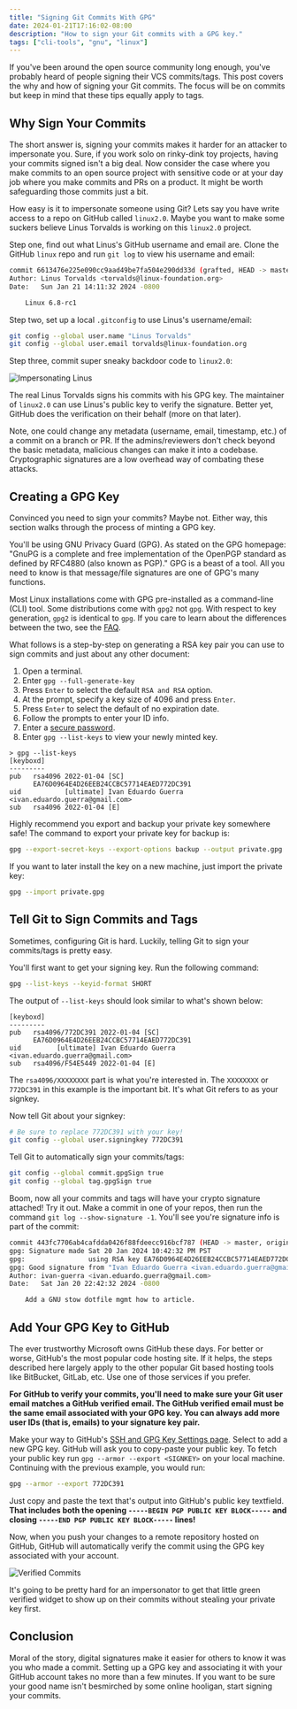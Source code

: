 ```yaml
---
title: "Signing Git Commits With GPG"
date: 2024-01-21T17:16:02-08:00
description: "How to sign your Git commits with a GPG key."
tags: ["cli-tools", "gnu", "linux"]
---
```


If you've been around the open source community long enough, you've probably
heard of people signing their VCS commits/tags. This post covers the why and how
of signing your Git commits. The focus will be on commits but keep in mind that
these tips equally apply to tags.

## Why Sign Your Commits

The short answer is, signing your commits makes it harder for an attacker to
impersonate you. Sure, if you work solo on rinky-dink toy projects, having your
commits signed isn't a big deal. Now consider the case where you make commits to
an open source project with sensitive code or at your day job where you make
commits and PRs on a product. It might be worth safeguarding those commits just
a bit.

How easy is it to impersonate someone using Git? Lets say you have write access
to a repo on GitHub called `linux2.0`. Maybe you want to make some suckers
believe Linus Torvalds is working on this `linux2.0` project.

Step one, find out what Linus's GitHub username and email are. Clone the GitHub
`linux` repo and run `git log` to view his username and email:

```bash
commit 6613476e225e090cc9aad49be7fa504e290dd33d (grafted, HEAD -> master, tag: v6.8-rc1, origin/master, origin/HEAD)
Author: Linus Torvalds <torvalds@linux-foundation.org>
Date:   Sun Jan 21 14:11:32 2024 -0800

    Linux 6.8-rc1
```

Step two, set up a local `.gitconfig` to use Linus's username/email:

```bash
git config --global user.name "Linus Torvalds"
git config --global user.email torvalds@linux-foundation.org
```

Step three, commit super sneaky backdoor code to `linux2.0`:

![Impersonating Linus](/posts/2024/signing-git-commits-with-gpg/impersonation.webp#center)

The real Linus Torvalds signs his commits with his GPG key. The maintainer of
`linux2.0` can use Linus's public key to verify the signature. Better yet,
GitHub does the verification on their behalf (more on that later).

Note, one could change any metadata (username, email, timestamp, etc.) of a
commit on a branch or PR. If the admins/reviewers don't check beyond the basic
metadata, malicious changes can make it into a codebase. Cryptographic
signatures are a low overhead way of combating these attacks.

## Creating a GPG Key

Convinced you need to sign your commits? Maybe not. Either way, this section
walks through the process of minting a GPG key.

You'll be using GNU Privacy Guard (GPG). As stated on the GPG homepage: "GnuPG
is a complete and free implementation of the OpenPGP standard as defined by
RFC4880 (also known as PGP)." GPG is a beast of a tool. All you need to know is
that message/file signatures are one of GPG's many functions.

Most Linux installations come with GPG pre-installed as a command-line (CLI)
tool. Some distributions come with `gpg2` not `gpg`. With respect to key
generation, `gpg2` is identical to `gpg`. If you care to learn about the
differences between the two, see the [FAQ][1].

What follows is a step-by-step on generating a RSA key pair you can use to sign
commits and just about any other document:

1. Open a terminal.
2. Enter `gpg --full-generate-key`
3. Press `Enter` to select the default `RSA and RSA` option.
4. At the prompt, specify a key size of 4096 and press `Enter`.
5. Press `Enter` to select the default of no expiration date.
6. Follow the prompts to enter your ID info.
7. Enter a [secure password][2].
8. Enter `gpg --list-keys` to view your newly minted key.

```text
> gpg --list-keys
[keyboxd]
---------
pub   rsa4096 2022-01-04 [SC]
      EA76D0964E4D26EEB24CCBC57714EAED772DC391
uid           [ultimate] Ivan Eduardo Guerra <ivan.eduardo.guerra@gmail.com>
sub   rsa4096 2022-01-04 [E]
```

Highly recommend you export and backup your private key somewhere safe! The
command to export your private key for backup is:

```bash
gpg --export-secret-keys --export-options backup --output private.gpg
```

If you want to later install the key on a new machine, just import the private
key:

```bash
gpg --import private.gpg
```

## Tell Git to Sign Commits and Tags

Sometimes, configuring Git is hard. Luckily, telling Git to sign your
commits/tags is pretty easy.

You'll first want to get your signing key. Run the following command:

```bash
gpg --list-keys --keyid-format SHORT
```

The output of `--list-keys` should look similar to what's shown below:

```text
[keyboxd]
---------
pub   rsa4096/772DC391 2022-01-04 [SC]
      EA76D0964E4D26EEB24CCBC57714EAED772DC391
uid         [ultimate] Ivan Eduardo Guerra <ivan.eduardo.guerra@gmail.com>
sub   rsa4096/F54E5449 2022-01-04 [E]
```

The `rsa4096/XXXXXXXX` part is what you're interested in. The `XXXXXXXX` or
`772DC391` in this example is the important bit. It's what Git refers to as your
signkey.

Now tell Git about your signkey:

```bash
# Be sure to replace 772DC391 with your key!
git config --global user.signingkey 772DC391
```

Tell Git to automatically sign your commits/tags:

```bash
git config --global commit.gpgSign true
git config --global tag.gpgSign true
```

Boom, now all your commits and tags will have your crypto signature attached!
Try it out. Make a commit in one of your repos, then run the command `git log
--show-signature -1`. You'll see you're signature info is part of the commit:

```bash
commit 443fc7706ab4cafdda0426f88fdeecc916bcf787 (HEAD -> master, origin/master)
gpg: Signature made Sat 20 Jan 2024 10:42:32 PM PST
gpg:                using RSA key EA76D0964E4D26EEB24CCBC57714EAED772DC391
gpg: Good signature from "Ivan Eduardo Guerra <ivan.eduardo.guerra@gmail.com>" [ultimate]
Author: ivan-guerra <ivan.eduardo.guerra@gmail.com>
Date:   Sat Jan 20 22:42:32 2024 -0800

    Add a GNU stow dotfile mgmt how to article.
```

## Add Your GPG Key to GitHub

The ever trustworthy Microsoft owns GitHub these days. For better or worse,
GitHub's the most popular code hosting site. If it helps, the steps described
here largely apply to the other popular Git based hosting tools like BitBucket,
GitLab, etc. Use one of those services if you prefer.

**For GitHub to verify your commits, you'll need to make sure your Git user
email matches a GitHub verified email. The GitHub verified email must be the
same email associated with your GPG key. You can always add more user IDs (that
is, emails) to your signature key pair.**

Make your way to GitHub's [SSH and GPG Key Settings page][3]. Select to add a
new GPG key. GitHub will ask you to copy-paste your public key. To fetch your
public key run `gpg --armor --export <SIGNKEY>` on your local machine.
Continuing with the previous example, you would run:

```bash
gpg --armor --export 772DC391
```

Just copy and paste the text that's output into GitHub's public key textfield.
**That includes both the opening `-----BEGIN PGP PUBLIC KEY BLOCK-----` and
closing `-----END PGP PUBLIC KEY BLOCK-----` lines!**

Now, when you push your changes to a remote repository hosted on GitHub, GitHub
will automatically verify the commit using the GPG key associated with your
account.

![Verified Commits](/posts/2024/signing-git-commits-with-gpg/verified.webp#center)

It's going to be pretty hard for an impersonator to get that little green
verified widget to show up on their commits without stealing your private key
first.

## Conclusion

Moral of the story, digital signatures make it easier for others to know it was
you who made a commit. Setting up a GPG key and associating it with your GitHub
account takes no more than a few minutes. If you want to be sure your good name
isn't besmirched by some online hooligan, start signing your commits.

[1]: https://www.gnupg.org/faq/whats-new-in-2.1.html
[2]: https://wiki.archlinux.org/title/security#Choosing_secure_passwords
[3]: https://github.com/settings/keys
